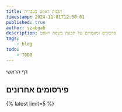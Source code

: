 ```yaml
---
title: תכנות ראסט בעברית
timestamp: 2024-11-01T12:30:01
published: true
author: szabgab
description: סרטונים ומאמרים על תכנות בשפת ראסט
tags:
    - blog
todo:
    - TODO
---
```


דף הראשי

## פירסומים אחרונים

{% latest limit=5 %}
